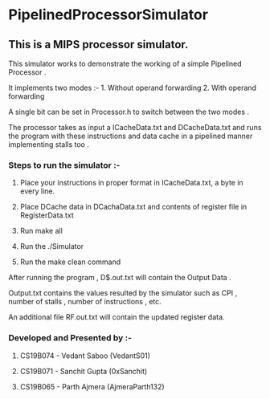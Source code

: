 # PipelinedProcessorSimulator

## This is a MIPS processor simulator.

This simulator works to demonstrate the working of a simple Pipelined Processor .

It implements two modes :- 1. Without operand forwarding 2. With operand forwarding

A single bit can be set in Processor.h to switch between the two modes .

The processor takes as input a ICacheData.txt and DCacheData.txt and runs the program with these instructions and data cache in a pipelined manner implementing stalls too .

### Steps to run the simulator :-

1. Place your instructions in proper format in ICacheData.txt, a byte in every line.

2. Place DCache data in DCachaData.txt and contents of register file in RegisterData.txt

3. Run make all

4. Run the ./Simulator

5. Run the make clean command

After running the program , D$.out.txt will contain the Output Data .

Output.txt contains the values resulted by the simulator such as CPI , number of stalls , number of instructions , etc.

An additional file RF.out.txt will contain the updated register data.

### Developed and Presented by :-

1. CS19B074 - Vedant Saboo (VedantS01)

2. CS19B071 - Sanchit Gupta (0xSanchit)

3. CS19B065 - Parth Ajmera (AjmeraParth132)
   
